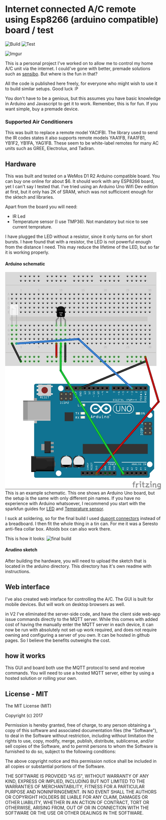 # Internet connected A/C remote using Esp8266 (arduino compatible) board / test

![Build](https://github.com/zappatta/wremote/workflows/Build/badge.svg)
![Test](https://github.com/zappatta/wremote/workflows/Test/badge.svg)

![Imgur](https://i.imgur.com/Dpmky3r.png?1)

This is a personal project I've worked on to allow me to control my home A/C unit via the internet. I could've gone with better, premade solutions such as [sensibo](https://sensibo.com/). But where is the fun in that? 

All the code is published here freely, for everyone who might wish to use it to build similar setups. Good luck :P

You don't have to be a genious, but this assumes you have basic knowledge in Arduino and Javascript to get it to work. Remember, this is for fun. If you want simple, buy a premade device.

### Supported Air Conditioners
This was built to replace a remote model YACIFBI. The library used to send the IR codes states it also supports remote models YAA1FB, FAA1FB1, YB1F2, YB1FA, YAG1FB. These seem to be white-label remotes for many AC units such as GREE, Electrolux, and Tadiran. 

## Hardware
This was built and tested on a WeMos D1 R2 Arduino compatible board. You can buy one online for about $6. It should work with any ESP8266 board, yet I can't say I tested that. I've tried using an Arduino Uno Wifi Dev edition at first, but it only has 2K of SRAM, which was not sufficicent enough for the sktech and libraries.

Apart from the board you will need:
* IR Led
* Temperature sensor (I use TMP36). Not mandatory but nice to see current temprature.

I have plugged the LED without a resistor, since it only turns on for short bursts. I have found that with a resistor, the LED is not powerful enough from the distance I need. This may reduce the lifetime of the LED, but so far it is working properly.

#### Arduino schematic
![Schematic](https://raw.githubusercontent.com/Zappatta/wremote/master/schematic.jpg)
This is an example schematic. This one shows an Arduino Uno board, but the setup is the same with only different pin names. If you have no experience with Arduino whatsoever, I recommend you start with the sparkfun guides for [LED](https://learn.sparkfun.com/tutorials/sik-experiment-guide-for-arduino---v32/experiment-1-blinking-an-led) and [Temprature sensor](https://learn.sparkfun.com/tutorials/sik-experiment-guide-for-arduino---v32/experiment-7-reading-a-temperature-sensor). 

I suck at soldering, so for the final build I used [dupont connectors](http://www.instructables.com/id/Fitting-Dupont-Connectors/) instead of a breadboard. I then fit the whole thing in a tin can. For me it was a Seresto anti-flea collar box. Altoids box can also work there. 

This is how it looks:
![final build](https://i.imgur.com/oeP57hU.png)

#### Arudino sketch
After building the hardware, you will need to upload the sketch that is located in the arduino directory. This directory has it's own readme with instructions.

## Web interface
I've also created web inteface for controlling the A/C. The GUI is built for mobile devices. But will work on desktop browsers as well. 

in V2 I've eliminated the server-side code, and have the client side web-app issue commands directly to the MQTT server. 
While this comes with added cost of having the manually enter the MQTT server in each device, it can now be run with absolutely
not set-up work required, and does not require owning and configuring a server of you own. It can be hosted in 
github pages. So I believe the benefits outweighs the cost.

## how it works
This GUI and board both use the MQTT protocol to send and receive commands. 
You will need to use a hosted MQTT server, either by using a hosted solution or rolling your own.

## License - MIT

The MIT License (MIT)

Copyright (c) 2017 

Permission is hereby granted, free of charge, to any person obtaining a copy
of this software and associated documentation files (the "Software"), to deal
in the Software without restriction, including without limitation the rights
to use, copy, modify, merge, publish, distribute, sublicense, and/or sell
copies of the Software, and to permit persons to whom the Software is
furnished to do so, subject to the following conditions:

The above copyright notice and this permission notice shall be included in all
copies or substantial portions of the Software.

THE SOFTWARE IS PROVIDED "AS IS", WITHOUT WARRANTY OF ANY KIND, EXPRESS OR
IMPLIED, INCLUDING BUT NOT LIMITED TO THE WARRANTIES OF MERCHANTABILITY,
FITNESS FOR A PARTICULAR PURPOSE AND NONINFRINGEMENT. IN NO EVENT SHALL THE
AUTHORS OR COPYRIGHT HOLDERS BE LIABLE FOR ANY CLAIM, DAMAGES OR OTHER
LIABILITY, WHETHER IN AN ACTION OF CONTRACT, TORT OR OTHERWISE, ARISING FROM,
OUT OF OR IN CONNECTION WITH THE SOFTWARE OR THE USE OR OTHER DEALINGS IN THE
SOFTWARE.
